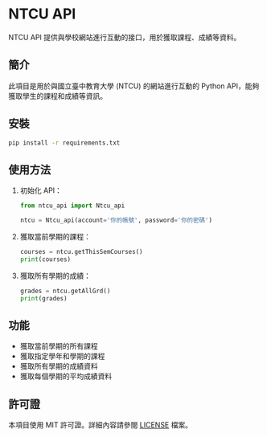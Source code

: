 # NTCU API

NTCU API 提供與學校網站進行互動的接口，用於獲取課程、成績等資料。

## 簡介

此項目是用於與國立臺中教育大學 (NTCU) 的網站進行互動的 Python API，能夠獲取學生的課程和成績等資訊。

## 安裝

```bash
pip install -r requirements.txt
```

## 使用方法

1. 初始化 API：
    ```python
    from ntcu_api import Ntcu_api

    ntcu = Ntcu_api(account='你的帳號', password='你的密碼')
    ```

2. 獲取當前學期的課程：
    ```python
    courses = ntcu.getThisSemCourses()
    print(courses)
    ```

3. 獲取所有學期的成績：
    ```python
    grades = ntcu.getAllGrd()
    print(grades)
    ```

## 功能

- 獲取當前學期的所有課程
- 獲取指定學年和學期的課程
- 獲取所有學期的成績資料
- 獲取每個學期的平均成績資料

## 許可證

本項目使用 MIT 許可證。詳細內容請參閱 [LICENSE](LICENSE) 檔案。

